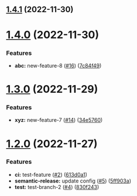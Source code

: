 ## [1.4.1](https://github.com/bmacauley/semantic-release-test/compare/v1.4.0...v1.4.1) (2022-11-30)

# [1.4.0](https://github.com/bmacauley/semantic-release-test/compare/v1.3.0...v1.4.0) (2022-11-30)


### Features

* **abc:** new-feature-8 ([#16](https://github.com/bmacauley/semantic-release-test/issues/16)) ([7c84f49](https://github.com/bmacauley/semantic-release-test/commit/7c84f49600da0ef2bafc6078dc029b6e987eb024))

# [1.3.0](https://github.com/bmacauley/semantic-release-test/compare/v1.2.0...v1.3.0) (2022-11-29)


### Features

* **xyz:** new-feature-7 ([#14](https://github.com/bmacauley/semantic-release-test/issues/14)) ([34e5760](https://github.com/bmacauley/semantic-release-test/commit/34e5760bc6ac7f18f7c3faad15e7f97f78106fc3))

# [1.2.0](https://github.com/bmacauley/semantic-release-test/compare/v1.1.0...v1.2.0) (2022-11-27)


### Features

* **ci:** test-feature ([#2](https://github.com/bmacauley/semantic-release-test/issues/2)) ([613d0a1](https://github.com/bmacauley/semantic-release-test/commit/613d0a1824fe9a4a00fd855bde77eacdb17d9cc9))
* **semantic-release:** update config ([#5](https://github.com/bmacauley/semantic-release-test/issues/5)) ([5ff903a](https://github.com/bmacauley/semantic-release-test/commit/5ff903a05659d2edb693ad14b13393d063811d62))
* **test:** test-branch-2 ([#4](https://github.com/bmacauley/semantic-release-test/issues/4)) ([830f243](https://github.com/bmacauley/semantic-release-test/commit/830f24309c4fea5000c513fbc0ee9786837194ab))
